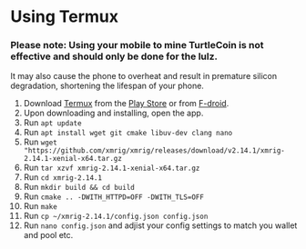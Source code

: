 # Using Termux

### Please note: Using your mobile to mine TurtleCoin is not effective and should only be done for the lulz. 
It may also cause the phone to overheat and result in premature silicon degradation, shortening the lifespan of your phone.

1. Download [Termux](https://termux.com) from the [Play Store](https://play.google.com/store/apps/details?id=com.termux) 
   or from [F-droid](https://f-droid.org/repository/browse/?fdid=com.termux).
2. Upon downloading and installing, open the app.
3. Run `apt update`
4. Run `apt install wget git cmake libuv-dev clang nano`
5. Run `wget "https://github.com/xmrig/xmrig/releases/download/v2.14.1/xmrig-2.14.1-xenial-x64.tar.gz`
6. Run `tar xzvf xmrig-2.14.1-xenial-x64.tar.gz`
7. Run `cd xmrig-2.14.1`
8. Run `mkdir build && cd build`
9. Run `cmake .. -DWITH_HTTPD=OFF -DWITH_TLS=OFF`
10. Run `make`
11. Run `cp ~/xmrig-2.14.1/config.json config.json`
12. Run `nano config.json` and adjist your config settings to match you wallet and pool etc.





